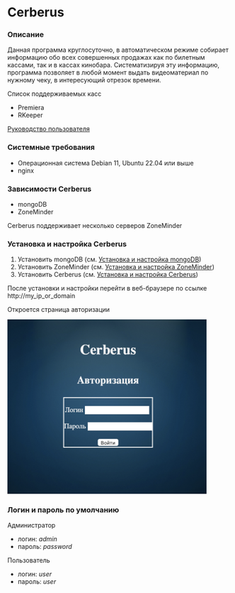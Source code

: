 # Cerberus
### Описание
Данная программа круглосуточно, в автоматическом режиме собирает информацию обо всех совершенных продажах как по билетным кассами, так и в кассах кинобара. Систематизируя эту информацию, программа позволяет в любой момент выдать видеоматериал по нужному чеку, в интересующий  отрезок времени.

Список поддерживаемых касс
* Premiera
* RKeeper

[Руководство пользователя](user_manual.md)

### Системные требования
* Операционная система Debian 11, Ubuntu 22.04 или выше
* nginx

### Зависимости Cerberus
* mongoDB
* ZoneMinder

Cerberus поддерживает несколько серверов ZoneMinder 

### Установка и настройка Cerberus
1. Установить mongoDB (см. [Установка и настройка mongoDB](install_mongo.md))
2. Установить ZoneMinder (см. [Установка и настройка ZoneMinder](https://zoneminder.readthedocs.io/en/latest/index.html))
3. Установить Cerberus (см. [Установка и настройка Cerberus](install_cerberus.md))

После установки и настройки перейти в веб-браузере по cсылке 
http://my_ip_or_domain

Откроется страница авторизации

[<img src="images/login.png" width="450"/>](images/login.png)

### Логин и пароль по умолчанию

Администратор
* логин: *admin*
* пароль: *password*

Пользователь 
* логин: *user*
* пароль: *user*

